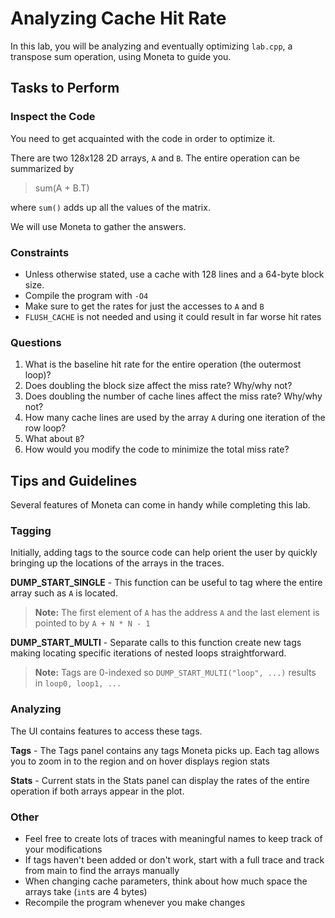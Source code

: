 # Analyzing Cache Hit Rate

In this lab, you will be analyzing and eventually optimizing `lab.cpp`, a transpose sum operation, using Moneta to guide you.

## Tasks to Perform



### Inspect the Code

You need to get acquainted with the code in order to optimize it.

There are two 128x128 2D arrays, `A` and `B`. The entire operation can be summarized by 
> sum(A + B.T)

where `sum()` adds up all the values of the matrix.

We will use Moneta to gather the answers.

### Constraints
- Unless otherwise stated, use a cache with 128 lines and a 64-byte block size.
- Compile the program with `-O4`
- Make sure to get the rates for just the accesses to `A` and `B`
- `FLUSH_CACHE` is not needed and using it could result in far worse hit rates

### Questions

1. What is the baseline hit rate for the entire operation (the outermost loop)?
2. Does doubling the block size affect the miss rate? Why/why not?
3. Does doubling the number of cache lines affect the miss rate? Why/why not?
4. How many cache lines are used by the array `A` during one iteration of the row loop?
5. What about `B`?
6. How would you modify the code to minimize the total miss rate?

## Tips and Guidelines
Several features of Moneta can come in handy while completing this lab.  

### Tagging
Initially, adding tags to the source code can help orient the user by quickly bringing up the locations of the arrays in the traces.

**DUMP_START_SINGLE** - This function can be useful to tag where the entire array such as `A` is located.  
> **Note:** The first element of `A` has the address `A` and the last element is pointed to by `A + N * N - 1`

**DUMP_START_MULTI** - Separate calls to this function create new tags making locating specific iterations of nested loops straightforward.
> **Note:** Tags are 0-indexed so `DUMP_START_MULTI("loop", ...)` results in `loop0, loop1, ...`

### Analyzing
The UI contains features to access these tags.

**Tags** - The Tags panel contains any tags Moneta picks up. Each tag allows you to zoom in to the region and on hover displays region stats

**Stats** - Current stats in the Stats panel can display the rates of the entire operation if both arrays appear in the plot.

### Other
- Feel free to create lots of traces with meaningful names to keep track of your modifications
- If tags haven't been added or don't work, start with a full trace and track from main to find the arrays manually
- When changing cache parameters, think about how much space the arrays take (`int`s are 4 bytes)
- Recompile the program whenever you make changes

